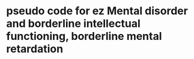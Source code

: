 # pseudo code for ez Mental disorder and borderline intellectual functioning, borderline mental retardation

